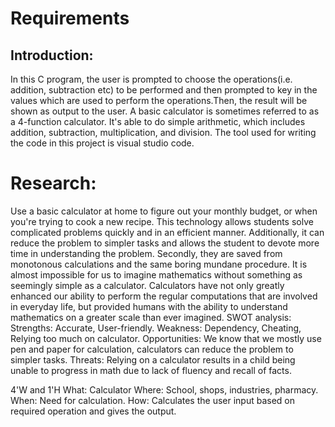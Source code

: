 
# Requirements
## Introduction: 
In this C program, the user is prompted to choose the operations(i.e. addition, subtraction etc)  to be performed and then prompted to key in the values which are used to perform the operations.Then, the result will be shown as output to the user.
A basic calculator is sometimes referred to as a 4-function calculator. It's able to do simple arithmetic, which includes addition, subtraction, multiplication, and division. The tool used for writing the code in this project is visual studio code.
# Research:
Use a basic calculator at home to figure out your monthly budget, or when you're trying to cook a new recipe. This technology allows students solve complicated problems quickly and in an efficient manner. Additionally, it can reduce the problem to simpler tasks and allows the student to devote more time in understanding the problem. Secondly, they are saved from monotonous calculations and the same boring mundane procedure.
It is almost impossible for us to imagine mathematics without something as seemingly simple as a calculator.
Calculators have not only greatly enhanced our ability to perform the regular computations that are involved in everyday life, but provided humans with the ability to understand mathematics on a greater scale than ever imagined. 
SWOT analysis:
Strengths: Accurate, User-friendly.
Weakness: Dependency, Cheating, Relying too much on calculator.
Opportunities: We know that we mostly use pen and paper for calculation, calculators can reduce the problem to simpler tasks.
Threats: Relying on a calculator results in a child being unable to progress in math due to lack of fluency and recall of facts.

4'W and 1'H
What: Calculator
Where: School, shops, industries, pharmacy.
When: Need for calculation.
How: Calculates the user input based on required operation and gives the output.

